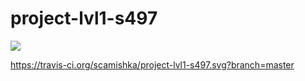 # project-lvl1-s497
[![](https://jitpack.io/v/scamishka/project-lvl1-s497.svg)](https://jitpack.io/#scamishka/project-lvl1-s497)

https://travis-ci.org/scamishka/project-lvl1-s497.svg?branch=master
